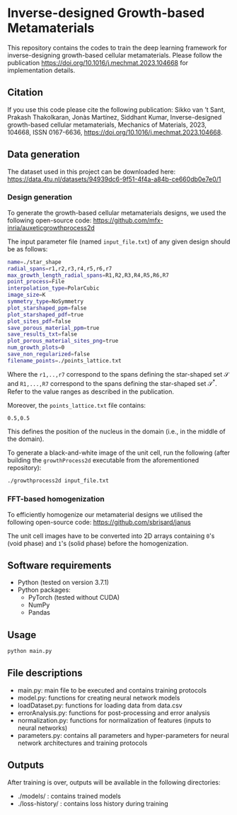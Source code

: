 # Inverse-designed Growth-based Metamaterials

This repository contains the codes to train the deep learning framework for inverse-designing growth-based cellular metamaterials. Please follow the publication https://doi.org/10.1016/j.mechmat.2023.104668 for implementation details.

## Citation

If you use this code please cite the following publication: Sikko van ’t Sant, Prakash Thakolkaran, Jonàs Martínez, Siddhant Kumar, Inverse-designed growth-based cellular metamaterials, Mechanics of Materials, 2023, 104668, ISSN 0167-6636, https://doi.org/10.1016/j.mechmat.2023.104668.

## Data generation

The dataset used in this project can be downloaded here: https://data.4tu.nl/datasets/94939dc6-9f51-4f4a-a84b-ce660db0e7e0/1

### Design generation

To generate the growth-based cellular metamaterials designs, we used the following open-source code:
https://github.com/mfx-inria/auxeticgrowthprocess2d

The input parameter file (named `input_file.txt`) of any given design should be as follows:

```sh
name=./star_shape
radial_spans=r1,r2,r3,r4,r5,r6,r7
max_growth_length_radial_spans=R1,R2,R3,R4,R5,R6,R7
point_process=File
interpolation_type=PolarCubic
image_size=K
symmetry_type=NoSymmetry
plot_starshaped_ppm=false
plot_starshaped_pdf=true
plot_sites_pdf=false
save_porous_material_ppm=true
save_results_txt=false
plot_porous_material_sites_png=true
num_growth_plots=0
save_non_regularized=false
filename_points=./points_lattice.txt
```

Where the `r1,..,r7` correspond to the spans defining the star-shaped set $\mathcal{S}$ and `R1,...,R7` correspond to the spans defining the star-shaped set $\mathcal{S}^*$. Refer to the value ranges as described in the publication.

Moreover, the `points_lattice.txt` file contains:
```sh
0.5,0.5
```
This defines the position of the nucleus in the domain (i.e., in the middle of the domain).

To generate a black-and-white image of the unit cell, run the following (after building the `growthProcess2d` executable from the aforementioned repository):
```sh
./growthprocess2d input_file.txt
```

### FFT-based homogenization

To efficiently homogenize our metamaterial designs we utilised the following open-source code:
https://github.com/sbrisard/janus

The unit cell images have to be converted into 2D arrays containing `0`'s (void phase) and `1`'s (solid phase) before the homogenization. 

## Software requirements
- Python (tested on version 3.7.1)
- Python packages:
    - PyTorch (tested without CUDA)
    - NumPy
    - Pandas
    
## Usage

```sh
python main.py
```

## File descriptions
- main.py: main file to be executed and contains training protocols
- model.py: functions for creating neural network models
- loadDataset.py: functions for loading data from data.csv
- errorAnalysis.py: functions for post-processing and error analysis
- normalization.py: functions for normalization of features (inputs to neural networks)
- parameters.py: contains all parameters and hyper-parameters for neural network architectures and training protocols

## Outputs
After training is over, outputs will be available in the following directories:
- ./models/ : contains trained models
- ./loss-history/ : contains loss history during training
